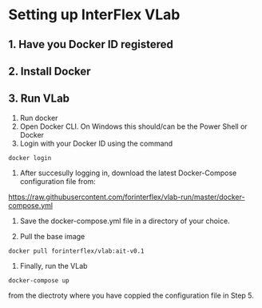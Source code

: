 # Setting up InterFlex VLab

## 1. Have you Docker ID registered

## 2. Install Docker

## 3. Run VLab

1. Run docker 
1. Open Docker CLI. On Windows this should/can be the Power Shell or Docker
1. Login with your Docker ID using the command

`docker login`

1. After succesully logging in, download the latest Docker-Compose configuration file from:

https://raw.githubusercontent.com/forinterflex/vlab-run/master/docker-compose.yml

1. Save the docker-compose.yml file in a directory of your choice.

1. Pull the base image

`docker pull forinterflex/vlab:ait-v0.1`

1. Finally, run the VLab

`docker-compose up`

from the diectroty where you have coppied the configuration file in Step 5.
